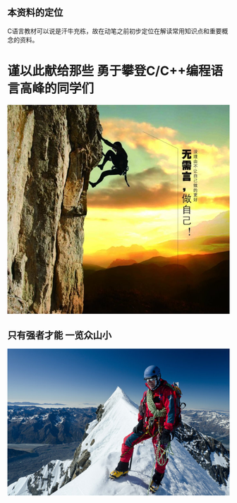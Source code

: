 ## 本资料的定位

C语言教材可以说是汗牛充栋，故在动笔之前初步定位在解读常用知识点和重要概念的资料。



# 谨以此献给那些 勇于攀登C/C++编程语言高峰的同学们

![](assets/000timg.jpg)

## 只有强者才能 一览众山小

![](assets/001.jpg)

## 



